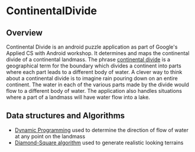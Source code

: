 # ContinentalDivide

## Overview

Continental Divide is an android puzzle application as part of Google's Applied CS with Android workshop. It determines and maps the continental divide of a continental landmass. The phrase [continental divide](https://en.wikipedia.org/wiki/Continental_Divide_of_the_Americas) is a geographical term for the boundary which divides a continent into parts where each part leads to a different body of water. A clever way to think about a continental divide is to imagine rain pouring down on an entire continent. The water in each of the various parts made by the divide would flow to a different body of water. The application also handles situations where a part of a landmass will have water flow into a lake.

## Data structures and Algorithms

- [Dynamic Programming](https://www.cs.cmu.edu/~avrim/451f09/lectures/lect1001.pdf) used to determine the direction of flow of water at any point on the landmass
- [Diamond-Square algorithm](https://en.wikipedia.org/wiki/Diamond-square_algorithm) used to generate realistic looking terrains

